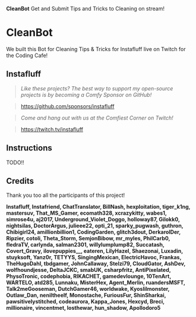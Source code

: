 **CleanBot** Get and Submit Tips and Tricks to Cleaning on stream!

# CleanBot
We built this Bot for Cleaning Tips &amp; Tricks for Instafluff live on Twitch for the Coding Cafe!

## Instafluff ##
> *Like these projects? The best way to support my open-source projects is by becoming a Comfy Sponsor on GitHub!*

> https://github.com/sponsors/instafluff

> *Come and hang out with us at the Comfiest Corner on Twitch!*

> https://twitch.tv/instafluff

## Instructions ##

TODO!!


## Credits ##
Thank you too all the participants of this project!

**Instafluff, Instafriend, ChatTranslator, BillNash, hexploitation, tiger_k1ng, mastersuv, That_MS_Gamer, ecomath328, xcrazykitty, wabes1, simrose4u, aj2017, Underground_Violet_Doggo, holloway87, Gilokk0, nightsilas, DoctorArgus, julieee22, opti_21, sparky_pugwash, guthron, Chibigirl24, amillionbillion1, CodingGarden, glitch3dout, DerkarolDer, Ripzier, cotoli, Theta_Storm, SemjonBibow, mr_myles, PhilCarb0, fledraTV, carlynda, salman2301, willylumplump82, Succatash, Covert_Gravy, ilovepuppies__, eateren, LilyHazel, Shaezonai, Luxadin, stuyksoft, Yanz0r, TETYYS, SingingMexican, ElectricHavoc, Frankas, TheHugoDahl, tbdgamer, JohnCallaway, Stelzi79, CloudGator, AshDev, wolfhoundjesse, DeltaJCKC, smabUK, csharpfritz, AntiPixelated, PhysoTronic, codephobia, RIKACHET, gamedevlounge, 10TenArt, WARTELO, atd285, Lunnaku, MisterHex, Agent_Merlin, ruandersMSFT, Talk2meGooseman, DutchGamer46, worldwake, Kyoslilmonster, Outlaw_Dan, neniltheelf, Monostache, FuriousFur, ShinSharkai, pawsitivelystitched, codeaurora, Kappa_Jones, Hexcyd, Breci, millionaire, vincentmet, losthewar, hun_shadow, Apollodoro5**

